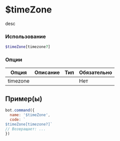 # $timeZone
desc
### Использование
```php
$timeZone[timezone?]
```

### Опции

| Опция | Описание | Тип | Обязательно |
|--------|-------------|------|----------|
| timezone |  |  | Нет |  
## Пример(ы)

```javascript
bot.command({
  name: '$timeZone',
  code: `
$timeZone[timezone?]`
// Возвращает: ...
})
```